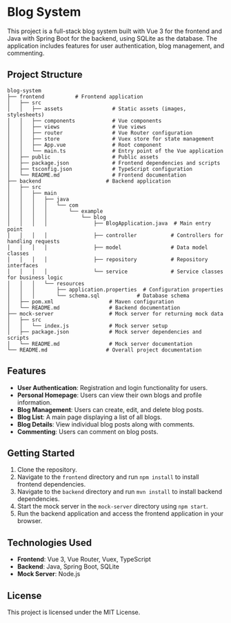 # Blog System

This project is a full-stack blog system built with Vue 3 for the frontend and Java with Spring Boot for the backend, using SQLite as the database. The application includes features for user authentication, blog management, and commenting.

## Project Structure

```
blog-system
├── frontend          # Frontend application
│   ├── src
│   │   ├── assets                # Static assets (images, stylesheets)
│   │   ├── components            # Vue components
│   │   ├── views                 # Vue views
│   │   ├── router                # Vue Router configuration
│   │   ├── store                 # Vuex store for state management
│   │   ├── App.vue               # Root component
│   │   └── main.ts               # Entry point of the Vue application
│   ├── public                    # Public assets
│   ├── package.json              # Frontend dependencies and scripts
│   ├── tsconfig.json             # TypeScript configuration
│   └── README.md                 # Frontend documentation
├── backend                     # Backend application
│   ├── src
│   │   ├── main
│   │   │   ├── java
│   │   │   │   └── com
│   │   │   │       └── example
│   │   │   │           └── blog
│   │   │   │               ├── BlogApplication.java  # Main entry point
│   │   │   │               ├── controller           # Controllers for handling requests
│   │   │   │               ├── model                # Data model classes
│   │   │   │               ├── repository           # Repository interfaces
│   │   │   │               └── service              # Service classes for business logic
│   │   │   └── resources
│   │   │       ├── application.properties  # Configuration properties
│   │   │       └── schema.sql            # Database schema
│   ├── pom.xml                  # Maven configuration
│   └── README.md                # Backend documentation
├── mock-server                  # Mock server for returning mock data
│   ├── src
│   │   └── index.js             # Mock server setup
│   ├── package.json             # Mock server dependencies and scripts
│   └── README.md                # Mock server documentation
└── README.md                   # Overall project documentation
```

## Features

- **User Authentication**: Registration and login functionality for users.
- **Personal Homepage**: Users can view their own blogs and profile information.
- **Blog Management**: Users can create, edit, and delete blog posts.
- **Blog List**: A main page displaying a list of all blogs.
- **Blog Details**: View individual blog posts along with comments.
- **Commenting**: Users can comment on blog posts.

## Getting Started

1. Clone the repository.
2. Navigate to the `frontend` directory and run `npm install` to install frontend dependencies.
3. Navigate to the `backend` directory and run `mvn install` to install backend dependencies.
4. Start the mock server in the `mock-server` directory using `npm start`.
5. Run the backend application and access the frontend application in your browser.

## Technologies Used

- **Frontend**: Vue 3, Vue Router, Vuex, TypeScript
- **Backend**: Java, Spring Boot, SQLite
- **Mock Server**: Node.js

## License

This project is licensed under the MIT License.